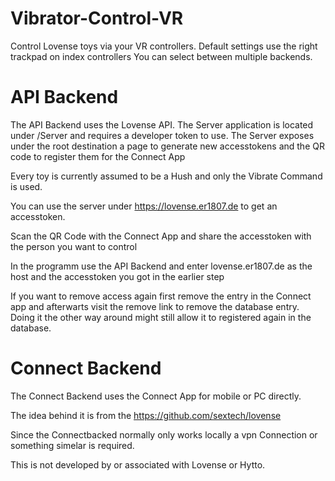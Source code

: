 # Vibrator-Control-VR

Control Lovense toys via your VR controllers.
Default settings use the right trackpad on index controllers
You can select between multiple backends. 

# API Backend

The API Backend uses the Lovense API. The Server application is located under /Server and requires a developer token to use. 
The Server exposes under the root destination a page to generate new accesstokens and the QR code to register them for the Connect App

Every toy is currently assumed to be a Hush and only the Vibrate Command is used.

You can use the server under https://lovense.er1807.de to get an accesstoken.

Scan the QR Code with the Connect App and share the accesstoken with the person you want to control

In the programm use the API Backend and enter lovense.er1807.de as the host and the accesstoken you got in the earlier step

If you want to remove access again first remove the entry in the Connect app and afterwarts visit the remove link to remove the database entry.
Doing it the other way around might still allow it to registered again in the database.


# Connect Backend

The Connect Backend uses the Connect App for mobile or PC directly.

The idea behind it is from the https://github.com/sextech/lovense

Since the Connectbacked normally only works locally a vpn Connection or something simelar is required.

This is not developed by or associated with Lovense or Hytto.
